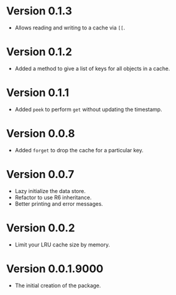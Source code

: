 # Version 0.1.3
- Allows reading and writing to a cache via `[[`.

# Version 0.1.2
- Added a method to give a list of keys for all objects in a cache.

# Version 0.1.1
- Added `peek` to perform `get` without updating the timestamp.

# Version 0.0.8
- Added `forget` to drop the cache for a particular key.

# Version 0.0.7
- Lazy initialize the data store.
- Refactor to use R6 inheritance.
- Better printing and error messages.

# Version 0.0.2
- Limit your LRU cache size by memory.

# Version 0.0.1.9000
- The initial creation of the package.
